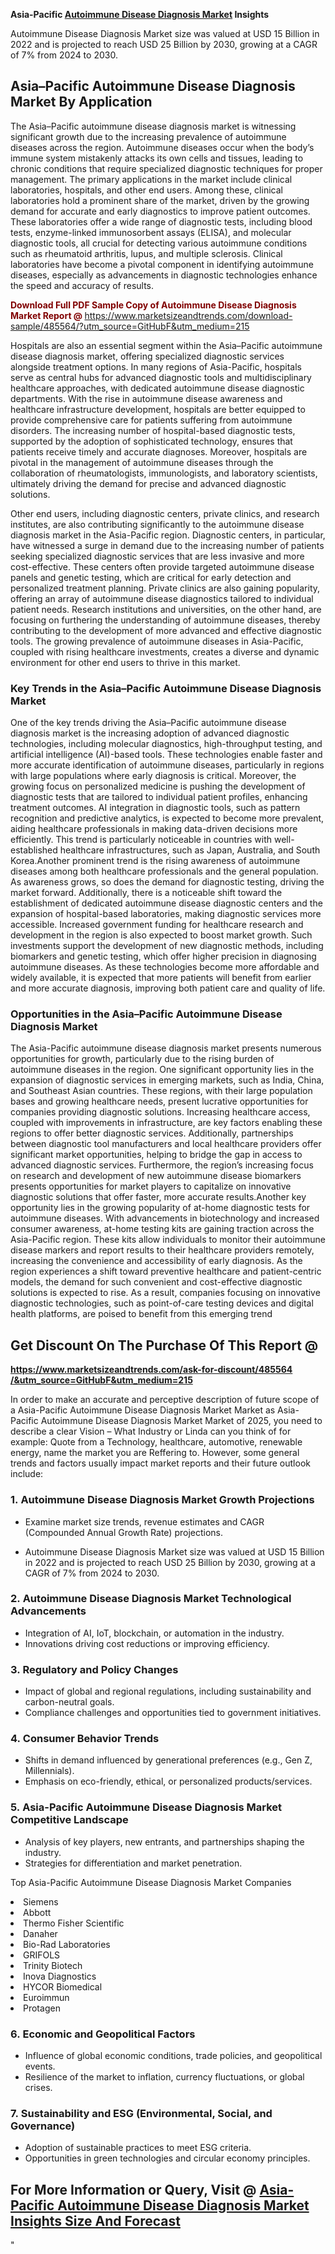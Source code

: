 <p><strong>Asia-Pacific&nbsp;<a href=""https://www.marketsizeandtrends.com/download-sample/485564/&amp;utm_source=GitHubF&amp;utm_medium=215"">Autoimmune Disease Diagnosis Market</a> Insights</strong></p><p>Autoimmune Disease Diagnosis Market size was valued at USD 15 Billion in 2022 and is projected to reach USD 25 Billion by 2030, growing at a CAGR of 7% from 2024 to 2030.</p><p><h2>Asia–Pacific Autoimmune Disease Diagnosis Market By Application</h2><p>The Asia–Pacific autoimmune disease diagnosis market is witnessing significant growth due to the increasing prevalence of autoimmune diseases across the region. Autoimmune diseases occur when the body’s immune system mistakenly attacks its own cells and tissues, leading to chronic conditions that require specialized diagnostic techniques for proper management. The primary applications in the market include clinical laboratories, hospitals, and other end users. Among these, clinical laboratories hold a prominent share of the market, driven by the growing demand for accurate and early diagnostics to improve patient outcomes. These laboratories offer a wide range of diagnostic tests, including blood tests, enzyme-linked immunosorbent assays (ELISA), and molecular diagnostic tools, all crucial for detecting various autoimmune conditions such as rheumatoid arthritis, lupus, and multiple sclerosis. Clinical laboratories have become a pivotal component in identifying autoimmune diseases, especially as advancements in diagnostic technologies enhance the speed and accuracy of results. <p><strong><span style="color: #800000;">Download Full PDF Sample Copy of Autoimmune Disease Diagnosis Market Report @</span>&nbsp;</strong><a href="https://www.marketsizeandtrends.com/download-sample/485564/?utm_source=GitHubF&amp;utm_medium=215" target="_blank">https://www.marketsizeandtrends.com/download-sample/485564/?utm_source=GitHubF&amp;utm_medium=215</a></p></p><p>Hospitals are also an essential segment within the Asia–Pacific autoimmune disease diagnosis market, offering specialized diagnostic services alongside treatment options. In many regions of Asia-Pacific, hospitals serve as central hubs for advanced diagnostic tools and multidisciplinary healthcare approaches, with dedicated autoimmune disease diagnostic departments. With the rise in autoimmune disease awareness and healthcare infrastructure development, hospitals are better equipped to provide comprehensive care for patients suffering from autoimmune disorders. The increasing number of hospital-based diagnostic tests, supported by the adoption of sophisticated technology, ensures that patients receive timely and accurate diagnoses. Moreover, hospitals are pivotal in the management of autoimmune diseases through the collaboration of rheumatologists, immunologists, and laboratory scientists, ultimately driving the demand for precise and advanced diagnostic solutions. <p>Other end users, including diagnostic centers, private clinics, and research institutes, are also contributing significantly to the autoimmune disease diagnosis market in the Asia-Pacific region. Diagnostic centers, in particular, have witnessed a surge in demand due to the increasing number of patients seeking specialized diagnostic services that are less invasive and more cost-effective. These centers often provide targeted autoimmune disease panels and genetic testing, which are critical for early detection and personalized treatment planning. Private clinics are also gaining popularity, offering an array of autoimmune disease diagnostics tailored to individual patient needs. Research institutions and universities, on the other hand, are focusing on furthering the understanding of autoimmune diseases, thereby contributing to the development of more advanced and effective diagnostic tools. The growing prevalence of autoimmune diseases in Asia-Pacific, coupled with rising healthcare investments, creates a diverse and dynamic environment for other end users to thrive in this market.</p><h3>Key Trends in the Asia–Pacific Autoimmune Disease Diagnosis Market</h3><p>One of the key trends driving the Asia–Pacific autoimmune disease diagnosis market is the increasing adoption of advanced diagnostic technologies, including molecular diagnostics, high-throughput testing, and artificial intelligence (AI)-based tools. These technologies enable faster and more accurate identification of autoimmune diseases, particularly in regions with large populations where early diagnosis is critical. Moreover, the growing focus on personalized medicine is pushing the development of diagnostic tests that are tailored to individual patient profiles, enhancing treatment outcomes. AI integration in diagnostic tools, such as pattern recognition and predictive analytics, is expected to become more prevalent, aiding healthcare professionals in making data-driven decisions more efficiently. This trend is particularly noticeable in countries with well-established healthcare infrastructures, such as Japan, Australia, and South Korea.Another prominent trend is the rising awareness of autoimmune diseases among both healthcare professionals and the general population. As awareness grows, so does the demand for diagnostic testing, driving the market forward. Additionally, there is a noticeable shift toward the establishment of dedicated autoimmune disease diagnostic centers and the expansion of hospital-based laboratories, making diagnostic services more accessible. Increased government funding for healthcare research and development in the region is also expected to boost market growth. Such investments support the development of new diagnostic methods, including biomarkers and genetic testing, which offer higher precision in diagnosing autoimmune diseases. As these technologies become more affordable and widely available, it is expected that more patients will benefit from earlier and more accurate diagnosis, improving both patient care and quality of life.</p><h3>Opportunities in the Asia–Pacific Autoimmune Disease Diagnosis Market</h3><p>The Asia-Pacific autoimmune disease diagnosis market presents numerous opportunities for growth, particularly due to the rising burden of autoimmune diseases in the region. One significant opportunity lies in the expansion of diagnostic services in emerging markets, such as India, China, and Southeast Asian countries. These regions, with their large population bases and growing healthcare needs, present lucrative opportunities for companies providing diagnostic solutions. Increasing healthcare access, coupled with improvements in infrastructure, are key factors enabling these regions to offer better diagnostic services. Additionally, partnerships between diagnostic tool manufacturers and local healthcare providers offer significant market opportunities, helping to bridge the gap in access to advanced diagnostic services. Furthermore, the region’s increasing focus on research and development of new autoimmune disease biomarkers presents opportunities for market players to capitalize on innovative diagnostic solutions that offer faster, more accurate results.Another key opportunity lies in the growing popularity of at-home diagnostic tests for autoimmune diseases. With advancements in biotechnology and increased consumer awareness, at-home testing kits are gaining traction across the Asia-Pacific region. These kits allow individuals to monitor their autoimmune disease markers and report results to their healthcare providers remotely, increasing the convenience and accessibility of early diagnosis. As the region experiences a shift toward preventive healthcare and patient-centric models, the demand for such convenient and cost-effective diagnostic solutions is expected to rise. As a result, companies focusing on innovative diagnostic technologies, such as point-of-care testing devices and digital health platforms, are poised to benefit from this emerging trend</p><h2><strong>Get Discount On The Purchase Of This Report @&nbsp;</strong></h2><p><strong><a href=""https://www.marketsizeandtrends.com/ask-for-discount/485564/&amp;utm_source=GitHubF&amp;utm_medium=215"" target=""_blank"">https://www.marketsizeandtrends.com/ask-for-discount/485564<br />/&amp;utm_source=GitHubF&amp;utm_medium=215</a></strong></p><p>In order to make an accurate and perceptive description of future scope of a Asia-Pacific&nbsp;Autoimmune Disease Diagnosis Market Market as Asia-Pacific&nbsp;Autoimmune Disease Diagnosis Market Market of 2025, you need to describe a clear Vision &ndash; What Industry or Linda can you think of for example: Quote from a Technology, healthcare, automotive, renewable energy, name the market you are Reffering to. However, some general trends and factors usually impact market reports and their future outlook include:</p><h3>1.&nbsp;<strong>Autoimmune Disease Diagnosis Market Growth Projections</strong></h3><ul><li>Examine market size trends, revenue estimates and CAGR (Compounded Annual Growth Rate) projections.</li><li><p>Autoimmune Disease Diagnosis Market size was valued at USD 15 Billion in 2022 and is projected to reach USD 25 Billion by 2030, growing at a CAGR of 7% from 2024 to 2030.</p></li></ul><h3>2.&nbsp;<strong>Autoimmune Disease Diagnosis Market Technological Advancements</strong></h3><ul><li>Integration of AI, IoT, blockchain, or automation in the industry.</li><li>Innovations driving cost reductions or improving efficiency.</li></ul><h3>3.&nbsp;<strong>Regulatory and Policy Changes</strong></h3><ul><li>Impact of global and regional regulations, including sustainability and carbon-neutral goals.</li><li>Compliance challenges and opportunities tied to government initiatives.</li></ul><h3>4.&nbsp;<strong>Consumer Behavior Trends</strong></h3><ul><li>Shifts in demand influenced by generational preferences (e.g., Gen Z, Millennials).</li><li>Emphasis on eco-friendly, ethical, or personalized products/services.</li></ul><h3>5.&nbsp;<strong>Asia-Pacific Autoimmune Disease Diagnosis Market Competitive Landscape</strong></h3><ul><li>Analysis of key players, new entrants, and partnerships shaping the industry.</li><li>Strategies for differentiation and market penetration.</li></ul><p data-pm-slice=""1 1 []"">Top Asia-Pacific Autoimmune Disease Diagnosis Market Companies</p><div data-test-id=""""><p><li>Siemens</li><li> Abbott</li><li> Thermo Fisher Scientific</li><li> Danaher</li><li> Bio-Rad Laboratories</li><li> GRIFOLS</li><li> Trinity Biotech</li><li> Inova Diagnostics</li><li> HYCOR Biomedical</li><li> Euroimmun</li><li> Protagen</li></p></div><h3>6.&nbsp;<strong>Economic and Geopolitical Factors</strong></h3><ul><li>Influence of global economic conditions, trade policies, and geopolitical events.</li><li>Resilience of the market to inflation, currency fluctuations, or global crises.</li></ul><h3>7.&nbsp;<strong>Sustainability and ESG (Environmental, Social, and Governance)</strong></h3><ul><li>Adoption of sustainable practices to meet ESG criteria.</li><li>Opportunities in green technologies and circular economy principles.</li></ul><h2><strong>For More Information or Query, Visit @&nbsp;</strong><a href=""https://www.verifiedmarketreports.com/product/autoimmune-disease-diagnosis-market-size-and-forecast/"" target=""_blank"">Asia-Pacific Autoimmune Disease Diagnosis Market Insights Size And Forecast</a></h2>"

